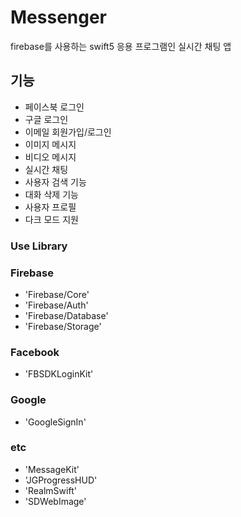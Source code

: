 # Messenger
firebase를 사용하는 swift5 응용 프로그램인 실시간 채팅 앱

## 기능
- 페이스북 로그인
- 구글 로그인
- 이메일 회원가입/로그인
- 이미지 메시지 
- 비디오 메시지
- 실시간 채팅
- 사용자 검색 기능
- 대화 삭제 기능 
- 사용자 프로필 
- 다크 모드 지원 

### Use Library
### Firebase
- 'Firebase/Core'
- 'Firebase/Auth'
- 'Firebase/Database'
- 'Firebase/Storage'

### Facebook
- 'FBSDKLoginKit'

### Google
- 'GoogleSignIn'

### etc 
- 'MessageKit'
- 'JGProgressHUD'
- 'RealmSwift'
- 'SDWebImage'
